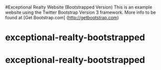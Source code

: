 #Exceptional Realty Website (Bootstrapped Version)
This is an example website using the Twitter Bootstrap Version 3 framework.
More info to be found at [Get Bootstrap.com] (http://getbootstrap.com)
# exceptional-realty-bootstrapped
# exceptional-realty-bootstrapped
